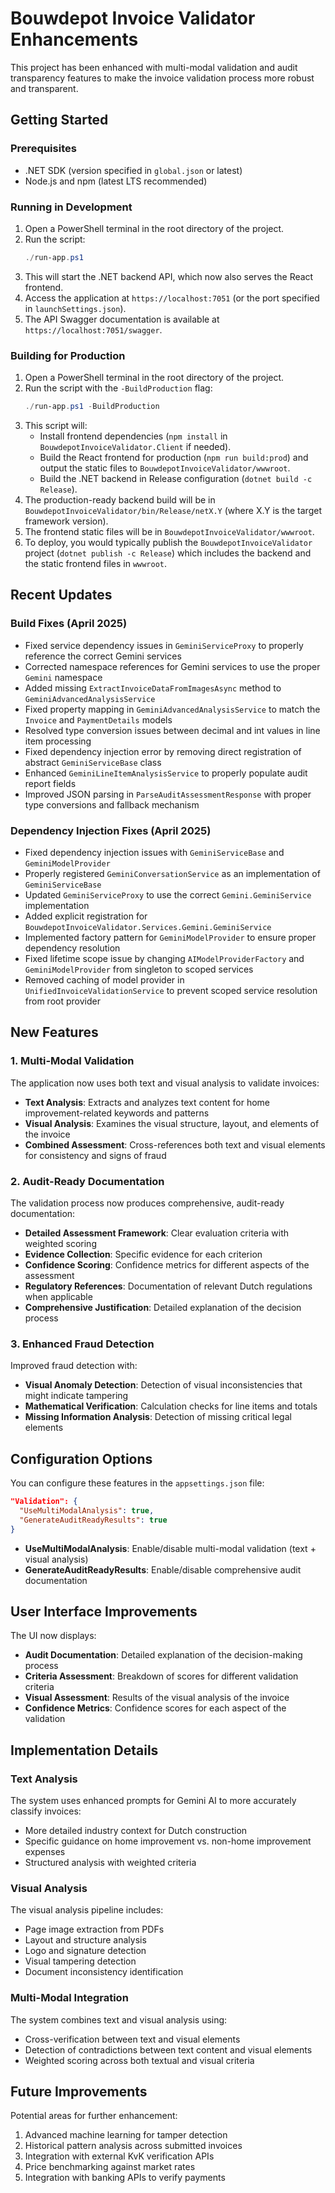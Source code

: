 # Bouwdepot Invoice Validator Enhancements

This project has been enhanced with multi-modal validation and audit transparency features to make the invoice validation process more robust and transparent.

## Getting Started

### Prerequisites

- .NET SDK (version specified in `global.json` or latest)
- Node.js and npm (latest LTS recommended)

### Running in Development

1.  Open a PowerShell terminal in the root directory of the project.
2.  Run the script:
    ```powershell
    ./run-app.ps1
    ```
3.  This will start the .NET backend API, which now also serves the React frontend.
4.  Access the application at `https://localhost:7051` (or the port specified in `launchSettings.json`).
5.  The API Swagger documentation is available at `https://localhost:7051/swagger`.

### Building for Production

1.  Open a PowerShell terminal in the root directory of the project.
2.  Run the script with the `-BuildProduction` flag:
    ```powershell
    ./run-app.ps1 -BuildProduction
    ```
3.  This script will:
    - Install frontend dependencies (`npm install` in `BouwdepotInvoiceValidator.Client` if needed).
    - Build the React frontend for production (`npm run build:prod`) and output the static files to `BouwdepotInvoiceValidator/wwwroot`.
    - Build the .NET backend in Release configuration (`dotnet build -c Release`).
4.  The production-ready backend build will be in `BouwdepotInvoiceValidator/bin/Release/netX.Y` (where X.Y is the target framework version).
5.  The frontend static files will be in `BouwdepotInvoiceValidator/wwwroot`.
6.  To deploy, you would typically publish the `BouwdepotInvoiceValidator` project (`dotnet publish -c Release`) which includes the backend and the static frontend files in `wwwroot`.

## Recent Updates

### Build Fixes (April 2025)

- Fixed service dependency issues in `GeminiServiceProxy` to properly reference the correct Gemini services
- Corrected namespace references for Gemini services to use the proper `Gemini` namespace
- Added missing `ExtractInvoiceDataFromImagesAsync` method to `GeminiAdvancedAnalysisService`
- Fixed property mapping in `GeminiAdvancedAnalysisService` to match the `Invoice` and `PaymentDetails` models
- Resolved type conversion issues between decimal and int values in line item processing
- Fixed dependency injection error by removing direct registration of abstract `GeminiServiceBase` class
- Enhanced `GeminiLineItemAnalysisService` to properly populate audit report fields
- Improved JSON parsing in `ParseAuditAssessmentResponse` with proper type conversions and fallback mechanism

### Dependency Injection Fixes (April 2025)

- Fixed dependency injection issues with `GeminiServiceBase` and `GeminiModelProvider`
- Properly registered `GeminiConversationService` as an implementation of `GeminiServiceBase`
- Updated `GeminiServiceProxy` to use the correct `Gemini.GeminiService` implementation
- Added explicit registration for `BouwdepotInvoiceValidator.Services.Gemini.GeminiService`
- Implemented factory pattern for `GeminiModelProvider` to ensure proper dependency resolution
- Fixed lifetime scope issue by changing `AIModelProviderFactory` and `GeminiModelProvider` from singleton to scoped services
- Removed caching of model provider in `UnifiedInvoiceValidationService` to prevent scoped service resolution from root provider

## New Features

### 1. Multi-Modal Validation

The application now uses both text and visual analysis to validate invoices:

- **Text Analysis**: Extracts and analyzes text content for home improvement-related keywords and patterns
- **Visual Analysis**: Examines the visual structure, layout, and elements of the invoice
- **Combined Assessment**: Cross-references both text and visual elements for consistency and signs of fraud

### 2. Audit-Ready Documentation

The validation process now produces comprehensive, audit-ready documentation:

- **Detailed Assessment Framework**: Clear evaluation criteria with weighted scoring
- **Evidence Collection**: Specific evidence for each criterion
- **Confidence Scoring**: Confidence metrics for different aspects of the assessment
- **Regulatory References**: Documentation of relevant Dutch regulations when applicable
- **Comprehensive Justification**: Detailed explanation of the decision process

### 3. Enhanced Fraud Detection

Improved fraud detection with:

- **Visual Anomaly Detection**: Detection of visual inconsistencies that might indicate tampering
- **Mathematical Verification**: Calculation checks for line items and totals
- **Missing Information Analysis**: Detection of missing critical legal elements

## Configuration Options

You can configure these features in the `appsettings.json` file:

```json
"Validation": {
  "UseMultiModalAnalysis": true,
  "GenerateAuditReadyResults": true
}
```

- **UseMultiModalAnalysis**: Enable/disable multi-modal validation (text + visual analysis)
- **GenerateAuditReadyResults**: Enable/disable comprehensive audit documentation

## User Interface Improvements

The UI now displays:

- **Audit Documentation**: Detailed explanation of the decision-making process
- **Criteria Assessment**: Breakdown of scores for different validation criteria
- **Visual Assessment**: Results of the visual analysis of the invoice
- **Confidence Metrics**: Confidence scores for each aspect of the validation

## Implementation Details

### Text Analysis

The system uses enhanced prompts for Gemini AI to more accurately classify invoices:

- More detailed industry context for Dutch construction
- Specific guidance on home improvement vs. non-home improvement expenses
- Structured analysis with weighted criteria

### Visual Analysis

The visual analysis pipeline includes:

- Page image extraction from PDFs
- Layout and structure analysis
- Logo and signature detection
- Visual tampering detection
- Document inconsistency identification

### Multi-Modal Integration

The system combines text and visual analysis using:

- Cross-verification between text and visual elements
- Detection of contradictions between text content and visual elements
- Weighted scoring across both textual and visual criteria

## Future Improvements

Potential areas for further enhancement:

1. Advanced machine learning for tamper detection
2. Historical pattern analysis across submitted invoices
3. Integration with external KvK verification APIs
4. Price benchmarking against market rates
5. Integration with banking APIs to verify payments
